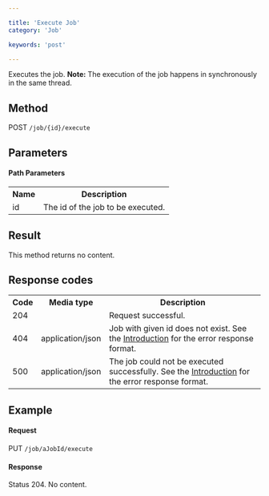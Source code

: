 ```yaml
---

title: 'Execute Job'
category: 'Job'

keywords: 'post'

---
```



Executes the job. <strong>Note:</strong> The execution of the job happens in synchronously in the same thread.</code>


Method
------

POST <code>/job/{id}/execute</code>


Parameters
----------

#### Path Parameters

<table class="table table-striped">
  <tr>
    <th>Name</th>
    <th>Description</th>
  </tr>
  <tr>
    <td>id</td>
    <td>The id of the job to be executed.</td>
  </tr>
</table>
  
Result
------

This method returns no content.


Response codes
--------------  

<table class="table table-striped">
  <tr>
    <th>Code</th>
    <th>Media type</th>
    <th>Description</th>
  </tr>
  <tr>
    <td>204</td>
    <td></td>
    <td>Request successful.</td>
  </tr>
  <tr>
    <td>404</td>
    <td>application/json</td>
    <td>Job with given id does not exist. See the <a href="ref:#overview-introduction">Introduction</a> for the error response format.</td>
  </tr>  
  <tr>
    <td>500</td>
    <td>application/json</td>
    <td>The job could not be executed successfully. See the <a href="ref:#overview-introduction">Introduction</a> for the error response format.</td>
  </tr>
</table>

Example
-------

#### Request

PUT <code>/job/aJobId/execute</code>

#### Response

  Status 204. No content.
